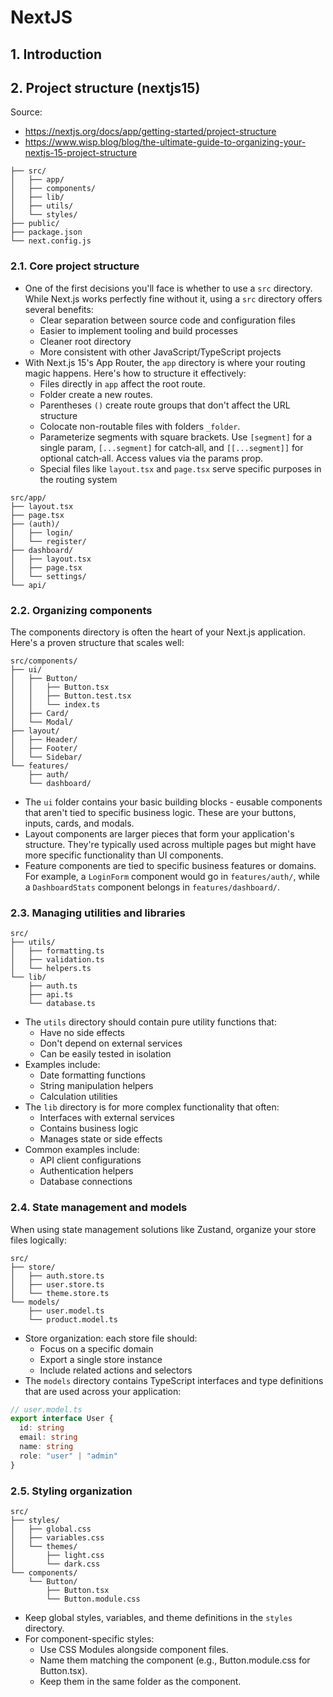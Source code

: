 # NextJS

## 1. Introduction

## 2. Project structure (nextjs15)

Source:

- <https://nextjs.org/docs/app/getting-started/project-structure>
- <https://www.wisp.blog/blog/the-ultimate-guide-to-organizing-your-nextjs-15-project-structure>

```text
├── src/
│   ├── app/
│   ├── components/
│   ├── lib/
│   ├── utils/
│   └── styles/
├── public/
├── package.json
└── next.config.js
```

### 2.1. Core project structure

- One of the first decisions you'll face is whether to use a `src` directory. While Next.js works perfectly fine without it, using a `src` directory offers several benefits:
  - Clear separation between source code and configuration files
  - Easier to implement tooling and build processes
  - Cleaner root directory
  - More consistent with other JavaScript/TypeScript projects
- With Next.js 15's App Router, the `app` directory is where your routing magic happens. Here's how to structure it effectively:
  - Files directly in `app` affect the root route.
  - Folder create a new routes.
  - Parentheses `()` create route groups that don't affect the URL structure
  - Colocate non-routable files with folders `_folder`.
  - Parameterize segments with square brackets. Use `[segment]` for a single param, `[...segment]` for catch‑all, and `[[...segment]]` for optional catch‑all. Access values via the params prop.
  - Special files like `layout.tsx` and `page.tsx` serve specific purposes in the routing system

```text
src/app/
├── layout.tsx
├── page.tsx
├── (auth)/
│   ├── login/
│   └── register/
├── dashboard/
│   ├── layout.tsx
│   ├── page.tsx
│   └── settings/
└── api/
```

### 2.2. Organizing components

The components directory is often the heart of your Next.js application. Here's a proven structure that scales well:

```text
src/components/
├── ui/
│   ├── Button/
│   │   ├── Button.tsx
│   │   ├── Button.test.tsx
│   │   └── index.ts
│   ├── Card/
│   └── Modal/
├── layout/
│   ├── Header/
│   ├── Footer/
│   └── Sidebar/
└── features/
    ├── auth/
    └── dashboard/
```

- The `ui` folder contains your basic building blocks - eusable components that aren't tied to specific business logic. These are your buttons, inputs, cards, and modals.
- Layout components are larger pieces that form your application's structure. They're typically used across multiple pages but might have more specific functionality than UI components.
- Feature components are tied to specific business features or domains. For example, a `LoginForm` component would go in `features/auth/`, while a `DashboardStats` component belongs in `features/dashboard/`.

### 2.3. Managing utilities and libraries

```text
src/
├── utils/
│   ├── formatting.ts
│   ├── validation.ts
│   └── helpers.ts
└── lib/
    ├── auth.ts
    ├── api.ts
    └── database.ts
```

- The `utils` directory should contain pure utility functions that:
  - Have no side effects
  - Don't depend on external services
  - Can be easily tested in isolation
- Examples include:
  - Date formatting functions
  - String manipulation helpers
  - Calculation utilities
- The `lib` directory is for more complex functionality that often:
  - Interfaces with external services
  - Contains business logic
  - Manages state or side effects
- Common examples include:
  - API client configurations
  - Authentication helpers
  - Database connections

### 2.4. State management and models

When using state management solutions like Zustand, organize your store files logically:

```text
src/
├── store/
│   ├── auth.store.ts
│   ├── user.store.ts
│   └── theme.store.ts
└── models/
    ├── user.model.ts
    └── product.model.ts
```

- Store organization: each store file should:
  - Focus on a specific domain
  - Export a single store instance
  - Include related actions and selectors
- The `models` directory contains TypeScript interfaces and type definitions that are used across your application:

```ts
// user.model.ts
export interface User {
  id: string
  email: string
  name: string
  role: "user" | "admin"
}
```

### 2.5. Styling organization

```text
src/
├── styles/
│   ├── global.css
│   ├── variables.css
│   └── themes/
│       ├── light.css
│       └── dark.css
└── components/
    └── Button/
        ├── Button.tsx
        └── Button.module.css
```

- Keep global styles, variables, and theme definitions in the `styles` directory.
- For component-specific styles:
  - Use CSS Modules alongside component files.
  - Name them matching the component (e.g., Button.module.css for Button.tsx).
  - Keep them in the same folder as the component.
